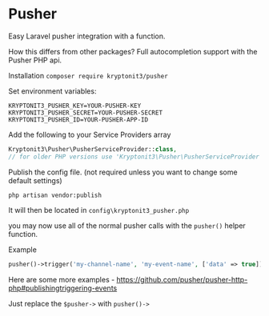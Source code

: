 # Pusher
Easy Laravel pusher integration with a function.

How this differs from other packages? Full autocompletion support with the Pusher PHP api.

Installation
`composer require kryptonit3/pusher`

Set environment variables:

~~~
KRYPTONIT3_PUSHER_KEY=YOUR-PUSHER-KEY
KRYPTONIT3_PUSHER_SECRET=YOUR-PUSHER-SECRET
KRYPTONIT3_PUSHER_ID=YOUR-PUSHER-APP-ID
~~~

Add the following to your Service Providers array
```php
Kryptonit3\Pusher\PusherServiceProvider::class,
// for older PHP versions use 'Kryptonit3\Pusher\PusherServiceProvider',
```

Publish the config file. (not required unless you want to change some default settings)
~~~
php artisan vendor:publish
~~~
It will then be located in `config\kryptonit3_pusher.php`

you may now use all of the normal pusher calls with the `pusher()` helper function.

Example
```php
pusher()->trigger('my-channel-name', 'my-event-name', ['data' => true]);
```

Here are some more examples - https://github.com/pusher/pusher-http-php#publishingtriggering-events

Just replace the `$pusher->` with `pusher()->`
